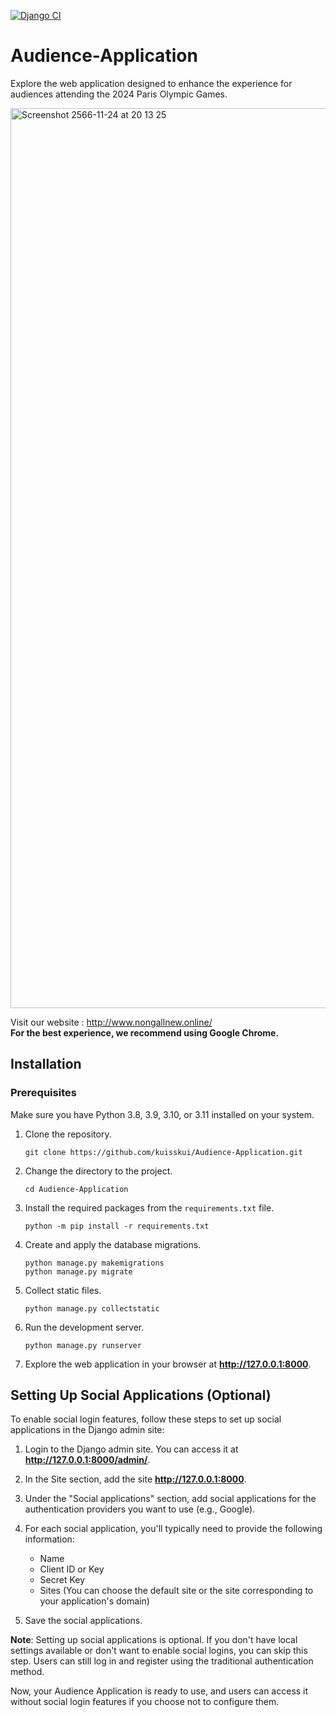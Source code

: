 [![Django CI](https://github.com/kuisskui/Audience-Application/actions/workflows/django.yml/badge.svg)](https://github.com/kuisskui/Audience-Application/actions/workflows/django.yml)

# Audience-Application
Explore the web application designed to enhance the experience for audiences attending the 2024 Paris Olympic Games.

<img width="1440" alt="Screenshot 2566-11-24 at 20 13 25" src="https://github.com/kuisskui/Audience-Application/assets/92800086/ec99e034-7d9d-46db-8b25-407f7ad2c40a">

Visit our website : http://www.nongallnew.online/ <br>
**For the best experience, we recommend using Google Chrome.**

## Installation
### Prerequisites
Make sure you have Python 3.8, 3.9, 3.10, or 3.11 installed on your system.

1. Clone the repository.

    ```shell
    git clone https://github.com/kuisskui/Audience-Application.git
    ```

2. Change the directory to the project.

    ```shell
    cd Audience-Application
    ```

3. Install the required packages from the `requirements.txt` file.

    ```shell
    python -m pip install -r requirements.txt
    ```

4. Create and apply the database migrations.

    ```shell
    python manage.py makemigrations
    python manage.py migrate
    ```

5. Collect static files.

    ```shell
    python manage.py collectstatic
    ```

6. Run the development server.

    ```shell
    python manage.py runserver
    ```

7. Explore the web application in your browser at **http://127.0.0.1:8000**.

## Setting Up Social Applications (Optional)
To enable social login features, follow these steps to set up social applications in the Django admin site:

1. Login to the Django admin site. You can access it at **http://127.0.0.1:8000/admin/**.

2. In the Site section, add the site **http://127.0.0.1:8000**.

3. Under the "Social applications" section, add social applications for the authentication providers you want to use (e.g., Google).

4. For each social application, you'll typically need to provide the following information:
   - Name
   - Client ID or Key
   - Secret Key
   - Sites (You can choose the default site or the site corresponding to your application's domain)

5. Save the social applications.

**Note**: Setting up social applications is optional. If you don't have local settings available or don't want to enable social logins, you can skip this step. Users can still log in and register using the traditional authentication method.

Now, your Audience Application is ready to use, and users can access it without social login features if you choose not to configure them.
